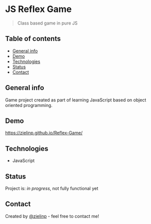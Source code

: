 # JS Reflex Game
> Class based game in pure JS

## Table of contents
* [General info](#general-info)
* [Demo](#demo)
* [Technologies](#technologies)
* [Status](#status)
* [Contact](#contact)

## General info
Game project created as part of learning JavaScript based on object oriented programming.

## Demo
https://zielinp.github.io/Reflex-Game/

## Technologies
* JavaScript

## Status
Project is: _in progress_, not fully functional yet

## Contact
Created by [@zielinp](https://www.linkedin.com/in/zielinp/) - feel free to contact me!
